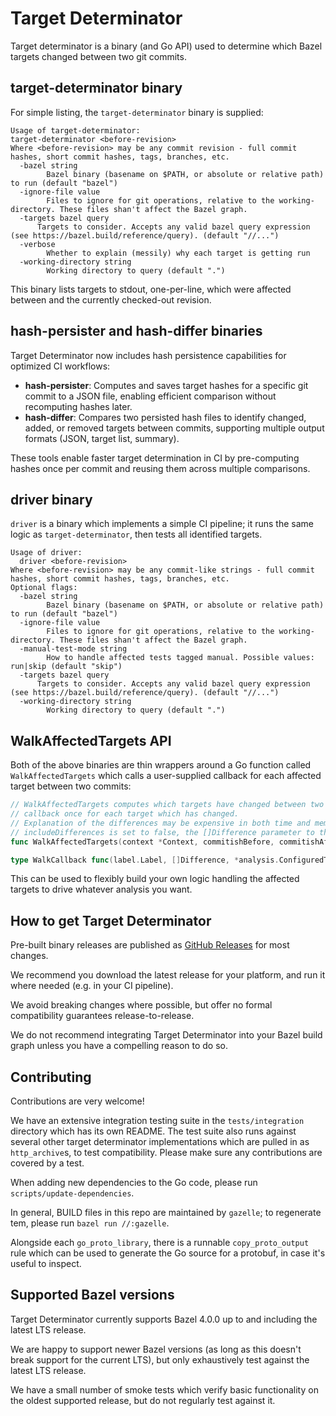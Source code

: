 # Target Determinator

Target determinator is a binary (and Go API) used to determine which Bazel targets changed between two git commits.

## target-determinator binary

For simple listing, the `target-determinator` binary is supplied:

```
Usage of target-determinator:
target-determinator <before-revision>
Where <before-revision> may be any commit revision - full commit hashes, short commit hashes, tags, branches, etc.
  -bazel string
    	Bazel binary (basename on $PATH, or absolute or relative path) to run (default "bazel")
  -ignore-file value
    	Files to ignore for git operations, relative to the working-directory. These files shan't affect the Bazel graph.
  -targets bazel query
      Targets to consider. Accepts any valid bazel query expression (see https://bazel.build/reference/query). (default "//...")
  -verbose
    	Whether to explain (messily) why each target is getting run
  -working-directory string
    	Working directory to query (default ".")
```

This binary lists targets to stdout, one-per-line, which were affected between <before-revision> and the currently checked-out revision.

## hash-persister and hash-differ binaries

Target Determinator now includes hash persistence capabilities for optimized CI workflows:

- **hash-persister**: Computes and saves target hashes for a specific git commit to a JSON file, enabling efficient comparison without recomputing hashes later.
- **hash-differ**: Compares two persisted hash files to identify changed, added, or removed targets between commits, supporting multiple output formats (JSON, target list, summary).

These tools enable faster target determination in CI by pre-computing hashes once per commit and reusing them across multiple comparisons.

## driver binary

`driver` is a binary which implements a simple CI pipeline; it runs the same logic as `target-determinator`, then tests all identified targets.

```
Usage of driver:
  driver <before-revision>
Where <before-revision> may be any commit-like strings - full commit hashes, short commit hashes, tags, branches, etc.
Optional flags:
  -bazel string
    	Bazel binary (basename on $PATH, or absolute or relative path) to run (default "bazel")
  -ignore-file value
    	Files to ignore for git operations, relative to the working-directory. These files shan't affect the Bazel graph.
  -manual-test-mode string
    	How to handle affected tests tagged manual. Possible values: run|skip (default "skip")
  -targets bazel query
      Targets to consider. Accepts any valid bazel query expression (see https://bazel.build/reference/query). (default "//...")
  -working-directory string
    	Working directory to query (default ".")
```

## WalkAffectedTargets API

Both of the above binaries are thin wrappers around a Go function called `WalkAffectedTargets` which calls a user-supplied callback for each affected target between two commits:

```go
// WalkAffectedTargets computes which targets have changed between two commits, and calls
// callback once for each target which has changed.
// Explanation of the differences may be expensive in both time and memory to compute, so if
// includeDifferences is set to false, the []Difference parameter to the callback will always be nil.
func WalkAffectedTargets(context *Context, commitishBefore, commitishAfter LabelledGitRev, pattern label.Pattern, includeDifferences bool, callback WalkCallback) error { ... }

type WalkCallback func(label.Label, []Difference, *analysis.ConfiguredTarget)
```

This can be used to flexibly build your own logic handling the affected targets to drive whatever analysis you want.

## How to get Target Determinator

Pre-built binary releases are published as [GitHub Releases](https://github.com/bazel-contrib/target-determinator/releases) for most changes.

We recommend you download the latest release for your platform, and run it where needed (e.g. in your CI pipeline).

We avoid breaking changes where possible, but offer no formal compatibility guarantees release-to-release.

We do not recommend integrating Target Determinator into your Bazel build graph unless you have a compelling reason to do so.

## Contributing

Contributions are very welcome!

We have an extensive integration testing suite in the `tests/integration` directory which has its own README. The test suite also runs against several other target determinator implementations which are pulled in as `http_archive`s, to test compatibility. Please make sure any contributions are covered by a test.

When adding new dependencies to the Go code, please run `scripts/update-dependencies`.

In general, BUILD files in this repo are maintained by `gazelle`; to regenerate tem, please run `bazel run //:gazelle`.

Alongside each `go_proto_library`, there is a runnable `copy_proto_output` rule which can be used to generate the Go source for a protobuf, in case it's useful to inspect.

## Supported Bazel versions

Target Determinator currently supports Bazel 4.0.0 up to and including the latest LTS release.

We are happy to support newer Bazel versions (as long as this doesn't break support for the current LTS), but only exhaustively test against the latest LTS release.

We have a small number of smoke tests which verify basic functionality on the oldest supported release, but do not regularly test against it.

